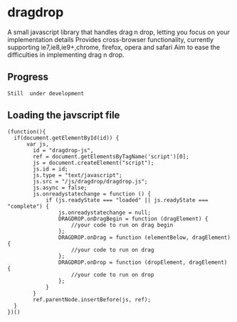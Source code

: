 dragdrop
========
A small javascript library that handles drag n drop, letting you focus on your implementation details
Provides cross-browser functionality, currently supporting ie7,ie8,ie9+,chrome, firefox, opera and safari
Aim to ease the difficulties in implementing drag n drop.
## Progress
    Still  under development
## Loading the javscript file

    (function(){
      if(document.getElementById(id)) {
          var js,
        	id = "dragdrop-js",
      		ref = document.getElementsByTagName('script')[0];
      		js = document.createElement("script");
      		js.id = id;
      		js.type = "text/javascript";
      		js.src = "/js/dragdrop/dragdrop.js";
      		js.async = false;
      		js.onreadystatechange = function () {
      			if (js.readyState === "loaded" || js.readyState === "complete") {
      				js.onreadystatechange = null;
        			DRAGDROP.onDragBegin = function (dragElement) {
        	            //your code to run on drag begin
                    };
            	    DRAGDROP.onDrag = function (elementBelow, dragElement) {
                        //your code to run on drag
            	    };
            	    DRAGDROP.onDrop = function (dropElement, dragElement) {
                        //your code to run on drop
            	    };
                }
      		}
      		ref.parentNode.insertBefore(js, ref);
      }
    })()